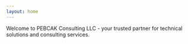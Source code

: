 ```yaml
---
layout: home
---
```


Welcome to PEBCAK Consulting LLC - your trusted partner for technical solutions and consulting services.